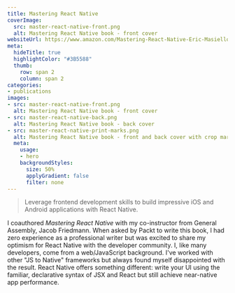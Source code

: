 ```yaml
---
title: Mastering React Native
coverImage:
  src: master-react-native-front.png
  alt: Mastering React Native book - front cover
websiteUrl: https://www.amazon.com/Mastering-React-Native-Eric-Masiello/dp/1785885782/ref=sr_1_1_sspa?ie=UTF8&qid=1519501994&sr=8-1-spons&keywords=mastering+react+native&psc=1
meta:
  hideTitle: true
  highlightColor: "#3B5588"
  thumb:
    row: span 2
    column: span 2
categories:
- publications
images:
- src: master-react-native-front.png
  alt: Mastering React Native book - front cover
- src: master-react-native-back.png
  alt: Mastering React Native book - back cover
- src: master-react-native-print-marks.png
  alt: Mastering React Native book - front and back cover with crop marks
  meta:
    usage:
    - hero
    backgroundStyles:
      size: 50%
      applyGradient: false
      filter: none
---
```


> Leverage frontend development skills to build impressive iOS and Android applications with React Native.

I coauthored _Mastering React Native_ with my co-instructor from General Assembly, Jacob Friedmann.
When asked by Packt to write this book, I had zero experience as a professional writer but was excited
to share my optimism for React Native with the developer community. I, like many developers, come
from a web/JavaScript background. I've worked with other "JS to Native" frameworks but always found
myself disappointed with the result. React Native offers something different: write your UI using the
familiar, declarative syntax of JSX and React but still achieve near-native app performance.